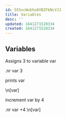 ```yaml
---
id: 555xcWubho8VBZFbNcVJJ
title: Variables
desc: ''
updated: 1641271520334
created: 1641271520334
---
```


## Variables

Assigns 3 to variable var

.nr var 3

prints var

\\n[var]

increment var by 4

.nr var +4
\\n[var]
